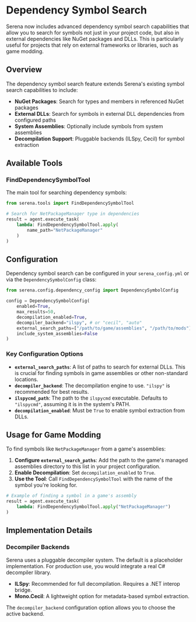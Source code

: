 # Dependency Symbol Search

Serena now includes advanced dependency symbol search capabilities that allow you to search for symbols not just in your project code, but also in external dependencies like NuGet packages and DLLs. This is particularly useful for projects that rely on external frameworks or libraries, such as game modding.

## Overview

The dependency symbol search feature extends Serena's existing symbol search capabilities to include:

- **NuGet Packages**: Search for types and members in referenced NuGet packages
- **External DLLs**: Search for symbols in external DLL dependencies from configured paths
- **System Assemblies**: Optionally include symbols from system assemblies
- **Decompilation Support**: Pluggable backends (ILSpy, Cecil) for symbol extraction

## Available Tools

### FindDependencySymbolTool

The main tool for searching dependency symbols:

```python
from serena.tools import FindDependencySymbolTool

# Search for NetPackageManager type in dependencies
result = agent.execute_task(
    lambda: FindDependencySymbolTool.apply(
        name_path="NetPackageManager"
    )
)
```

## Configuration

Dependency symbol search can be configured in your `serena_config.yml` or via the `DependencySymbolConfig` class:

```python
from serena.config.dependency_config import DependencySymbolConfig

config = DependencySymbolConfig(
    enabled=True,
    max_results=50,
    decompilation_enabled=True,
    decompiler_backend="ilspy", # or "cecil", "auto"
    external_search_paths=["/path/to/game/assemblies", "/path/to/mods"],
    include_system_assemblies=False
)
```

### Key Configuration Options

- **`external_search_paths`**: A list of paths to search for external DLLs. This is crucial for finding symbols in game assemblies or other non-standard locations.
- **`decompiler_backend`**: The decompilation engine to use. `"ilspy"` is recommended for best results.
- **`ilspycmd_path`**: The path to the `ilspycmd` executable. Defaults to `"ilspycmd"`, assuming it is in the system's PATH.
- **`decompilation_enabled`**: Must be `True` to enable symbol extraction from DLLs.

## Usage for Game Modding

To find symbols like `NetPackageManager` from a game's assemblies:

1.  **Configure `external_search_paths`**: Add the path to the game's managed assemblies directory to this list in your project configuration.
2.  **Enable Decompilation**: Set `decompilation_enabled` to `True`.
3.  **Use the Tool**: Call `FindDependencySymbolTool` with the name of the symbol you're looking for.

```python
# Example of finding a symbol in a game's assembly
result = agent.execute_task(
    lambda: FindDependencySymbolTool.apply("NetPackageManager")
)
```

## Implementation Details

### Decompiler Backends

Serena uses a pluggable decompiler system. The default is a placeholder implementation. For production use, you would integrate a real C# decompiler library.

-   **ILSpy**: Recommended for full decompilation. Requires a .NET interop bridge.
-   **Mono.Cecil**: A lightweight option for metadata-based symbol extraction.

The `decompiler_backend` configuration option allows you to choose the active backend.